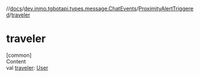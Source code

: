 //[docs](../../../index.md)/[dev.inmo.tgbotapi.types.message.ChatEvents](../index.md)/[ProximityAlertTriggered](index.md)/[traveler](traveler.md)



# traveler  
[common]  
Content  
val [traveler](traveler.md): [User](../../dev.inmo.tgbotapi.types/-user/index.md)  



